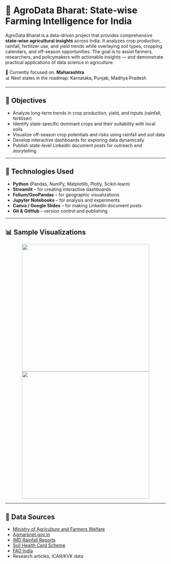 # 🌾 AgroData Bharat: State-wise Farming Intelligence for India

AgroData Bharat is a data-driven project that provides comprehensive **state-wise agricultural insights** across India. It analyzes crop production, rainfall, fertilizer use, and yield trends while overlaying soil types, cropping calendars, and off-season opportunities. The goal is to assist farmers, researchers, and policymakers with actionable insights — and demonstrate practical applications of data science in agriculture.

🚀 Currently focused on: **Maharashtra**  
📊 Next states in the roadmap: Karnataka, Punjab, Madhya Pradesh

---

## 📌 Objectives

- Analyze long-term trends in crop production, yield, and inputs (rainfall, fertilizer)
- Identify state-specific dominant crops and their suitability with local soils
- Visualize off-season crop potentials and risks using rainfall and soil data
- Develop interactive dashboards for exploring data dynamically
- Publish state-level LinkedIn document posts for outreach and storytelling

---

## 🧠 Technologies Used

- **Python** (Pandas, NumPy, Matplotlib, Plotly, Scikit-learn)
- **Streamlit** – for creating interactive dashboards
- **Folium/GeoPandas** – for geographic visualizations
- **Jupyter Notebooks** – for analysis and experiments
- **Canva / Google Slides** – for making LinkedIn document posts
- **Git & GitHub** – version control and publishing

---

## 📊 Sample Visualizations

<!-- Replace with your real image paths later -->
<div align="center">
  <img src="visuals/maharashtra/soil_map.png" width="400"/>
  <img src="visuals/maharashtra/crop_trend_bar.png" width="400"/>
</div>

---

## 📂 Data Sources

- [Ministry of Agriculture and Farmers Welfare](https://agricoop.gov.in)
- [Agmarknet.gov.in](https://agmarknet.gov.in)
- [IMD Rainfall Reports](https://mausam.imd.gov.in)
- [Soil Health Card Scheme](https://soilhealth.dac.gov.in)
- [FAO India](https://www.fao.org/india)
- Research articles, ICAR/KVK data
